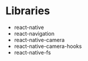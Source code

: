 # Libraries
- react-native
- react-navigation
- react-native-camera
- react-native-camera-hooks
- react-native-fs
